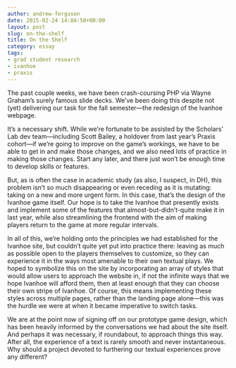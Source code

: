 ```yaml
---
author: andrew-ferguson
date: 2015-02-24 14:04:50+00:00
layout: post
slug: on-the-shelf
title: On the Shelf
category: essay
tags:
- grad student research
- ivanhoe
- praxis
---
```


The past couple weeks, we have been crash-coursing PHP via Wayne Graham’s surely famous slide decks. We’ve been doing this despite not (yet) delivering our task for the fall semester&mdash;the redesign of the Ivanhoe webpage.

It’s a necessary shift. While we’re fortunate to be assisted by the Scholars’ Lab dev team&mdash;including Scott Bailey, a holdover from last year’s Praxis cohort&mdash;if we’re going to improve on the game’s workings, we have to be able to get in and make those changes, and we also need lots of practice in making those changes. Start any later, and there just won’t be enough time to develop skills or features.

But, as is often the case in academic study (as also, I suspect, in DH), this problem isn’t so much disappearing or even receding as it is mutating: taking on a new and more urgent form. In this case, that’s the design of the Ivanhoe game itself. Our hope is to take the Ivanhoe that presently exists and implement some of the features that almost-but-didn’t-quite make it in last year, while also streamlining the frontend with the aim of making players return to the game at more regular intervals.

In all of this, we’re holding onto the principles we had established for the Ivanhoe site, but couldn’t quite yet put into practice there: leaving as much as possible open to the players themselves to customize, so they can experience it in the ways most amenable to their own textual plays. We hoped to symbolize this on the site by incorporating an array of styles that would allow users to approach the website in, if not the infinite ways that we hope Ivanhoe will afford them, then at least enough that they can choose their own stripe of Ivanhoe. Of course, this means implementing these styles across multiple pages, rather than the landing page alone&mdash;this was the hurdle we were at when it became imperative to switch tasks.

We are at the point now of signing off on our prototype game design, which has been heavily informed by the conversations we had about the site itself. And perhaps it was necessary, if roundabout, to approach things this way. After all, the experience of a text is rarely smooth and never instantaneous. Why should a project devoted to furthering our textual experiences prove any different?
